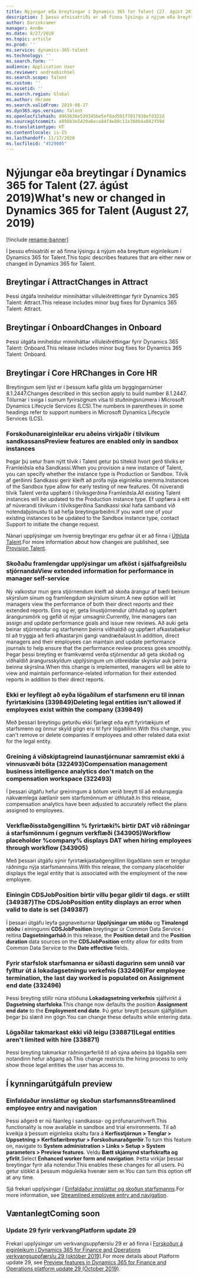 ```yaml
---
title: Nýjungar eða breytingar í Dynamics 365 for Talent (27. ágúst 2019)
description: Í þessu efnisatriði er að finna lýsingu á nýjum eða breyttum eiginleikum í Microsoft Dynamics 365 for Talent.
author: Darinkramer
manager: AnnBe
ms.date: 8/27/2019
ms.topic: article
ms.prod: ''
ms.service: dynamics-365-talent
ms.technology: ''
ms.search.form: ''
audience: Application User
ms.reviewer: andreabichsel
ms.search.scope: Talent
ms.custom: ''
ms.assetid: ''
ms.search.region: Global
ms.author: dkrame
ms.search.validFrom: 2019-08-27
ms.dyn365.ops.version: Talent
ms.openlocfilehash: 8965636e539345be5ef0ad591f7017938efd322d
ms.sourcegitcommit: e89bb3e5420a6ece84f4e80c11e360b4a042f59d
ms.translationtype: HT
ms.contentlocale: is-IS
ms.lasthandoff: 11/17/2020
ms.locfileid: "4529805"
---
```

# <a name="whats-new-or-changed-in-dynamics-365-for-talent-august-27-2019"></a><span data-ttu-id="73e7d-103">Nýjungar eða breytingar í Dynamics 365 for Talent (27. ágúst 2019)</span><span class="sxs-lookup"><span data-stu-id="73e7d-103">What's new or changed in Dynamics 365 for Talent (August 27, 2019)</span></span>

[!include [rename-banner](~/includes/cc-data-platform-banner.md)]

<span data-ttu-id="73e7d-104">Í þessu efnisatriði er að finna lýsingu á nýjum eða breyttum eiginleikum í Dynamics 365 for Talent.</span><span class="sxs-lookup"><span data-stu-id="73e7d-104">This topic describes features that are either new or changed in Dynamics 365 for Talent.</span></span>

## <a name="changes-in-attract"></a><span data-ttu-id="73e7d-105">Breytingar í Attract</span><span class="sxs-lookup"><span data-stu-id="73e7d-105">Changes in Attract</span></span>

<span data-ttu-id="73e7d-106">Þessi útgáfa inniheldur minniháttar villuleiðréttingar fyrir Dynamics 365 Talent: Attract.</span><span class="sxs-lookup"><span data-stu-id="73e7d-106">This release includes minor bug fixes for Dynamics 365 Talent: Attract.</span></span>

## <a name="changes-in-onboard"></a><span data-ttu-id="73e7d-107">Breytingar í Onboard</span><span class="sxs-lookup"><span data-stu-id="73e7d-107">Changes in Onboard</span></span>

<span data-ttu-id="73e7d-108">Þessi útgáfa inniheldur minniháttar villuleiðréttingar fyrir Dynamics 365 Talent: Onboard.</span><span class="sxs-lookup"><span data-stu-id="73e7d-108">This release includes minor bug fixes for Dynamics 365 Talent: Onboard.</span></span>

## <a name="changes-in-core-hr"></a><span data-ttu-id="73e7d-109">Breytingar í Core HR</span><span class="sxs-lookup"><span data-stu-id="73e7d-109">Changes in Core HR</span></span>

<span data-ttu-id="73e7d-110">Breytingum sem lýst er í þessum kafla gilda um byggingarnúmer 8.1.2447.</span><span class="sxs-lookup"><span data-stu-id="73e7d-110">Changes described in this section apply to build number 8.1.2447.</span></span> <span data-ttu-id="73e7d-111">Tölurnar í sviga í sumum fyrirsögnum vísa til stuðningsnúmera í Microsoft Dynamics Lifecycle Services (LCS).</span><span class="sxs-lookup"><span data-stu-id="73e7d-111">The numbers in parentheses in some headings refer to support numbers in Microsoft Dynamics Lifecycle Services (LCS).</span></span>

### <a name="preview-features-are-enabled-only-in-sandbox-instances"></a><span data-ttu-id="73e7d-112">Forskoðunareiginleikar eru aðeins virkjaðir í tilvikum sandkassans</span><span class="sxs-lookup"><span data-stu-id="73e7d-112">Preview features are enabled only in sandbox instances</span></span>

<span data-ttu-id="73e7d-113">Þegar þú setur fram nýtt tilvik í Talent getur þú tiltekið hvort gerð tilviks er Framleiðsla eða Sandkassi.</span><span class="sxs-lookup"><span data-stu-id="73e7d-113">When you provision a new instance of Talent, you can specify whether the instance type is Production or Sandbox.</span></span> <span data-ttu-id="73e7d-114">Tilvik af gerðinni Sandkassi gerir kleift að prófa nýja eiginleika snemma.</span><span class="sxs-lookup"><span data-stu-id="73e7d-114">Instances of the Sandbox type allow for early testing of new features.</span></span> <span data-ttu-id="73e7d-115">Öll núverandi tilvik Talent verða uppfærð í tilviksgerðina Framleiðsla.</span><span class="sxs-lookup"><span data-stu-id="73e7d-115">All existing Talent instances will be updated to the Production instance type.</span></span> <span data-ttu-id="73e7d-116">Ef uppfæra á eitt af núverandi tilvikum í tilviksgerðina Sandkassi skal hafa samband við notendaþjónustu til að hefja breytingarbeiðni.</span><span class="sxs-lookup"><span data-stu-id="73e7d-116">If you want one of your existing instances to be updated to the Sandbox instance type, contact Support to initiate the change request.</span></span>

<span data-ttu-id="73e7d-117">Nánari upplýsingar um hvernig breytingar eru gefnar út er að finna í [Úthluta Talent](./provisioning-talent.md).</span><span class="sxs-lookup"><span data-stu-id="73e7d-117">For more information about how changes are published, see [Provision Talent](./provisioning-talent.md).</span></span>

### <a name="view-extended-information-for-performance-in-manager-self-service"></a><span data-ttu-id="73e7d-118">Skoðaðu framlengdar upplýsingar um afköst í sjálfsafgreiðslu stjórnanda</span><span class="sxs-lookup"><span data-stu-id="73e7d-118">View extended information for performance in manager self-service</span></span>

<span data-ttu-id="73e7d-119">Ný valkostur mun gera stjórnendum kleift að skoða árangur af bæði beinum skýrslum sínum og framlengdum skýrslum sínum.</span><span class="sxs-lookup"><span data-stu-id="73e7d-119">A new option will let managers view the performance of both their direct reports and their extended reports.</span></span> <span data-ttu-id="73e7d-120">Eins og er, geta línustjórnendur úthlutað og uppfært árangursmörk og gefið út nýjar umsagnir.</span><span class="sxs-lookup"><span data-stu-id="73e7d-120">Currently, line managers can assign and update performance goals and issue new reviews.</span></span> <span data-ttu-id="73e7d-121">Að auki geta beinar stjórnendur og starfsmenn þeirra viðhaldið og uppfært afkastabækur til að tryggja að ferli afkastarýni gangi vandræðalaust.</span><span class="sxs-lookup"><span data-stu-id="73e7d-121">In addition, direct managers and their employees can maintain and update performance journals to help ensure that the performance review process goes smoothly.</span></span> <span data-ttu-id="73e7d-122">Þegar þessi breyting er framkvæmd verða stjórnendur að geta skoðað og viðhaldið árangursskyldum upplýsingum um útbreiddar skýrslur auk þeirra beinna skýrslna.</span><span class="sxs-lookup"><span data-stu-id="73e7d-122">When this change is implemented, managers will be able to view and maintain performance-related information for their extended reports in addition to their direct reports.</span></span>

### <a name="deleting-legal-entities-isnt-allowed-if-employees-exist-within-the-company-339849"></a><span data-ttu-id="73e7d-123">Ekki er leyfilegt að eyða lögaðilum ef starfsmenn eru til innan fyrirtækisins (339849)</span><span class="sxs-lookup"><span data-stu-id="73e7d-123">Deleting legal entities isn't allowed if employees exist within the company (339849)</span></span>

<span data-ttu-id="73e7d-124">Með þessari breytingu geturðu ekki fjarlægt eða eytt fyrirtækjum ef starfsmenn og önnur skyld gögn eru til fyrir lögaðilinn.</span><span class="sxs-lookup"><span data-stu-id="73e7d-124">With this change, you can't remove or delete companies if employees and other related data exist for the legal entity.</span></span>

### <a name="compensation-management-business-intelligence-analytics-dont-match-on-the-compensation-workspace-322493"></a><span data-ttu-id="73e7d-125">Greining á viðskiptagreind launastjórnunar samræmist ekki á vinnusvæði bóta (322493)</span><span class="sxs-lookup"><span data-stu-id="73e7d-125">Compensation management business intelligence analytics don't match on the compensation workspace (322493)</span></span>

<span data-ttu-id="73e7d-126">Í þessari útgáfu hefur greiningum á bótum verið breytt til að endurspegla nákvæmlega áætlanir sem starfsmönnum er úthlutað.</span><span class="sxs-lookup"><span data-stu-id="73e7d-126">In this release, compensation analytics have been adjusted to accurately reflect the plans assigned to employees.</span></span>

### <a name="workflow-placeholder-company-displays-dat-when-hiring-employees-through-workflow-343905"></a><span data-ttu-id="73e7d-127">Verkflæðisstaðgengillinn % fyrirtæki% birtir DAT við ráðningar á starfsmönnum í gegnum verkflæði (343905)</span><span class="sxs-lookup"><span data-stu-id="73e7d-127">Workflow placeholder %company% displays DAT when hiring employees through workflow (343905)</span></span>

<span data-ttu-id="73e7d-128">Með þessari útgáfu sýnir fyrirtækjastaðgengillinn lögaðilann sem er tengdur ráðningu nýja starfsmannsins.</span><span class="sxs-lookup"><span data-stu-id="73e7d-128">With this release, the company placeholder displays the legal entity that is associated with the employment of the new employee.</span></span>

### <a name="the-cdsjobposition-entity-displays-an-error-when-valid-to-date-is-set-349387"></a><span data-ttu-id="73e7d-129">Einingin CDSJobPosition birtir villu þegar gildir til dags. er stillt (349387)</span><span class="sxs-lookup"><span data-stu-id="73e7d-129">The CDSJobPosition entity displays an error when valid to date is set (349387)</span></span>

<span data-ttu-id="73e7d-130">Í þessari útgáfu leyfa gagnaveiturnar **Upplýsingar um stöðu** og **Tímalengd stöðu** í einingunni **CDSJobPosition** breytingar úr Common Data Service í reitina **Dagsetningarháð**.</span><span class="sxs-lookup"><span data-stu-id="73e7d-130">In this release, the **Position detail** and the **Position duration** data sources on the **CDSJobPosition** entity allow for edits from Common Data Service to the **Date effective** fields.</span></span> 

### <a name="for-employee-termination-the-last-day-worked-is-populated-on-assignment-end-date-332496"></a><span data-ttu-id="73e7d-131">Fyrir starfslok starfsmanna er síðasti dagurinn sem unnið var fylltur út á lokadagsetningu verkefnis (332496)</span><span class="sxs-lookup"><span data-stu-id="73e7d-131">For employee termination, the last day worked is populated on Assignment end date (332496)</span></span>

<span data-ttu-id="73e7d-132">Þessi breyting stillir núna stöðuna **Lokadagsetning verkefnis** sjálfvirkt á **Dagsetning starfsloka**.</span><span class="sxs-lookup"><span data-stu-id="73e7d-132">This change now defaults the position **Assignment end date** to the **Employment end date**.</span></span> <span data-ttu-id="73e7d-133">Þú getur breytt þessum sjálfgildum þegar þú slærð inn gögn.</span><span class="sxs-lookup"><span data-stu-id="73e7d-133">You can change these defaults while entering data.</span></span>

### <a name="legal-entities-arent-limited-with-hire-338871"></a><span data-ttu-id="73e7d-134">Lögaðilar takmarkast ekki við leigu (338871)</span><span class="sxs-lookup"><span data-stu-id="73e7d-134">Legal entities aren't limited with hire (338871)</span></span>
 
<span data-ttu-id="73e7d-135">Þessi breyting takmarkar ráðningarferlið til að sýna aðeins þá lögaðila sem notandinn hefur aðgang að.</span><span class="sxs-lookup"><span data-stu-id="73e7d-135">This change restricts the hiring process to only show those legal entities the user has access to.</span></span>  

## <a name="in-preview"></a><span data-ttu-id="73e7d-136">Í kynningarútgáfu</span><span class="sxs-lookup"><span data-stu-id="73e7d-136">In preview</span></span>

### <a name="streamlined-employee-entry-and-navigation"></a><span data-ttu-id="73e7d-137">Einfaldaður innsláttur og skoðun starfsmanns</span><span class="sxs-lookup"><span data-stu-id="73e7d-137">Streamlined employee entry and navigation</span></span>

<span data-ttu-id="73e7d-138">Þessi aðgerð er nú fáanleg í sandkassa- og prófunarumhverfi.</span><span class="sxs-lookup"><span data-stu-id="73e7d-138">This functionality is now available in sandbox and trial environments.</span></span> <span data-ttu-id="73e7d-139">Til að kveikja á þessum eiginleika skaltu fara á **Kerfisstjórnun > Tenglar > Uppsetning > Kerfisfæribreytur > Forskoðunaraðgerðir**.</span><span class="sxs-lookup"><span data-stu-id="73e7d-139">To turn this feature on, navigate to **System administration > Links > Setup > System parameters > Preview features**.</span></span> <span data-ttu-id="73e7d-140">Veldu **Bætt skjámynd starfskrafta og yfirlit**.</span><span class="sxs-lookup"><span data-stu-id="73e7d-140">Select **Enhanced worker form and navigation**.</span></span> <span data-ttu-id="73e7d-141">Þetta virkjar þessar breytingar fyrir alla notendur.</span><span class="sxs-lookup"><span data-stu-id="73e7d-141">This enables these changes for all users.</span></span> <span data-ttu-id="73e7d-142">Þú getur slökkt á þessum möguleika hvenær sem er.</span><span class="sxs-lookup"><span data-stu-id="73e7d-142">You can turn this option off at any time.</span></span>

<span data-ttu-id="73e7d-143">Sjá frekari upplýsingar í [Einfaldaður innsláttur og skoðun starfsmanns](./streamlined-employee-entry.md).</span><span class="sxs-lookup"><span data-stu-id="73e7d-143">For more information, see [Streamlined employee entry and navigation](./streamlined-employee-entry.md).</span></span>

## <a name="coming-soon"></a><span data-ttu-id="73e7d-144">Væntanlegt</span><span class="sxs-lookup"><span data-stu-id="73e7d-144">Coming soon</span></span>

### <a name="platform-update-29"></a><span data-ttu-id="73e7d-145">Update 29 fyrir verkvang</span><span class="sxs-lookup"><span data-stu-id="73e7d-145">Platform update 29</span></span>

<span data-ttu-id="73e7d-146">Frekari upplýsingar um verkvangsuppfærslu 29 er að finna í [Forskoðun á eiginleikum í Dynamics 365 for Finance and Operations verkvangsuppfærslu 29 (október 2019)](https://docs.microsoft.com/dynamics365/unified-operations/fin-and-ops/get-started/whats-new-platform-update-29).</span><span class="sxs-lookup"><span data-stu-id="73e7d-146">For more details about Platform update 29, see [Preview features in Dynamics 365 for Finance and Operations platform update 29 (October 2019)](https://docs.microsoft.com/dynamics365/unified-operations/fin-and-ops/get-started/whats-new-platform-update-29).</span></span>
